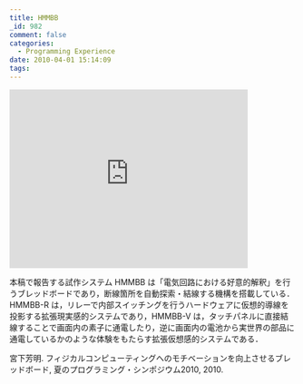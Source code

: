 ```yaml
---
title: HMMBB
_id: 982
comment: false
categories:
  - Programming Experience
date: 2010-04-01 15:14:09
tags:
---
```



<iframe width="420" height="315" src="https://www.youtube.com/embed/CAHaTn8PPjA" frameborder="0" allowfullscreen></iframe>


本稿で報告する試作システム HMMBB は「電気回路における好意的解釈」を行うブレッドボードであり，断線箇所を自動探索・結線する機構を搭載している．HMMBB-R は，リレーで内部スイッチングを行うハードウェアに仮想的導線を投影する拡張現実感的システムであり，HMMBB-V は，タッチパネルに直接結線することで画面内の素子に通電したり，逆に画面内の電池から実世界の部品に通電しているかのような体験をもたらす拡張仮想感的システムである．

宮下芳明. フィジカルコンピューティングへのモチベーションを向上させるブレッドボード, 夏のプログラミング・シンポジウム2010, 2010.
